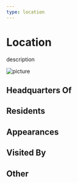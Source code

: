 ```yaml
---
type: location
---
```

# Location

description

![picture](../images/image.jpg)

## Headquarters Of


## Residents


## Appearances


## Visited By


## Other